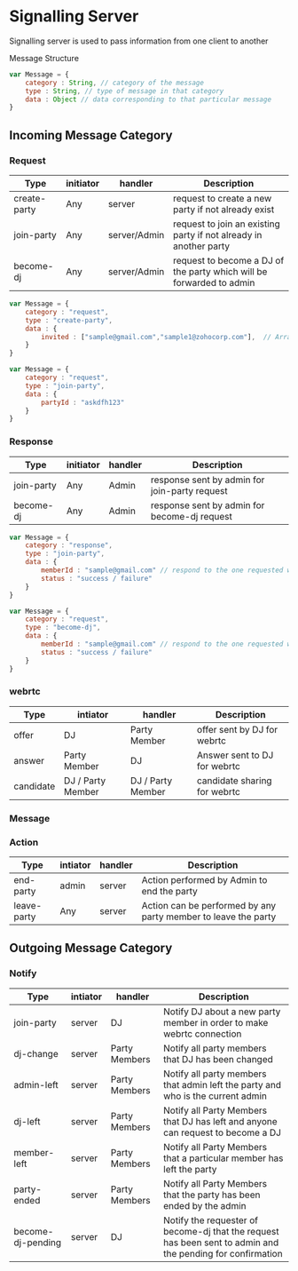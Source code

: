 # Signalling Server

Signalling server is used to pass information from one client to another

Message Structure

```js
var Message = {
    category : String, // category of the message 
    type : String, // type of message in that category
    data : Object // data corresponding to that particular message
}
```

## Incoming Message Category 

### Request

| Type         | initiator | handler      | Description                                                          |
|--------------|-----------|--------------|----------------------------------------------------------------------|
| create-party | Any       | server       | request to create a new party if not already exist                   |
| join-party   | Any       | server/Admin | request to join an existing party if not already in another party    |
| become-dj    | Any       | server/Admin | request to become a DJ of the party which will be forwarded to admin |

```js
var Message = {
    category : "request", 
    type : "create-party", 
    data : {
        invited : ["sample@gmail.com","sample1@zohocorp.com"],  // Array of mail id
    }
}
```

```js
var Message = {
    category : "request", 
    type : "join-party", 
    data : {
        partyId : "askdfh123"
    }
}
```


### Response

| Type       | initiator | handler | Description                                   |
|------------|-----------|---------|-----------------------------------------------|
| join-party | Any       | Admin   | response sent by admin for join-party request |
| become-dj  | Any       | Admin   | response sent by admin for become-dj request  |

```js
var Message = {
    category : "response", 
    type : "join-party", 
    data : {
        memberId : "sample@gmail.com" // respond to the one requested with its mail Id
        status : "success / failure"  
    }
}
```

```js
var Message = {
    category : "request", 
    type : "become-dj", 
    data : {
        memberId : "sample@gmail.com" // respond to the one requested with its mail Id
        status : "success / failure"  
    }
}
```


### webrtc

| Type      | intiator          | handler           | Description                  |
|-----------|-------------------|-------------------|------------------------------|
| offer     | DJ                | Party Member      | offer sent by DJ for webrtc  |
| answer    | Party Member      | DJ                | Answer sent to DJ for webrtc |
| candidate | DJ / Party Member | DJ / Party Member | candidate sharing for webrtc |


### Message


### Action

| Type        | intiator | handler | Description                                                    |
|-------------|----------|---------|----------------------------------------------------------------|
| end-party   | admin    | server  | Action performed by Admin to end the party                     |
| leave-party | Any      | server  | Action can be performed by any party member to leave the party |

## Outgoing Message Category

### Notify

| Type              | intiator | handler       | Description                                                                                                |
|-------------------|----------|---------------|------------------------------------------------------------------------------------------------------------|
| join-party        | server   | DJ            | Notify DJ about a new party member in order to make webrtc connection                                      |
| dj-change         | server   | Party Members | Notify all party members that DJ has been changed                                                          |
| admin-left        | server   | Party Members | Notify all party members that admin left the party and who is the current admin                            |
| dj-left           | server   | Party Members | Notify all Party Members that DJ has left and anyone can request to become a DJ                            |
| member-left       | server   | Party Members | Notify all Party Members that a particular member has left the party                                       |
| party-ended       | server   | Party Members | Notify all Party Members that the party has been ended by the admin                                        |
| become-dj-pending | server   | DJ            | Notify the requester of become-dj that the request has been sent to admin and the pending for confirmation |

